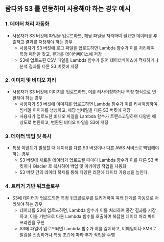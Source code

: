 

## 람다와 S3 를 연동하여 사용해야 하는 경우 예시 

### 1. 데이터 처리 자동화
- 사용자가 S3 버킷에 파일을 업로드하면, 해당 파일을 처리하여 필요한 데이터를 추출하고 결과를 저장해야 하는 경우
  - 사용자가 S3 버킷에 로그 파일을 업로드하면 Lambda 함수가 이를 처리하여 특정 패턴을 찾고, 결과를 데이터베이스에 저장
  - S3에 업로드된 CSV 파일을 Lambda 함수가 읽어 데이터베이스에 적재하거나 분석 결과를 다른 S3 버킷에 저장

### 2. 이미지 및 비디오 처리
- 사용자가 S3 버킷에 이미지를 업로드하면, 이를 리사이징하거나 특정 형식으로 변환해야 하는 경우
  -  사용자가 S3 버킷에 이미지를 업로드하면 Lambda 함수가 이를 리사이징하여 썸네일 이미지를 생성하고, 해당 썸네일을 다른 S3 버킷에 저장
  -  사용자가 업로드한 비디오 파일을 Lambda 함수가 트랜스코딩하여 다양한 해상도로 변환하고, 변환된 비디오 파일을 S3에 저장
### 3. 데이터 백업 및 복사
- 특정 이벤트가 발생할 때 데이터를 다른 S3 버킷이나 다른 AWS 서비스로 백업해야 하는 경우
    - S3 버킷에 새로운 데이터가 업로드될 때마다 Lambda 함수가 이를 다른 S3 버킷이나 Glacier 로 복사하여 백업 및 아카이빙 작업을 자동화
    - S3 버킷 간의 데이터 복제를 통해 다양한 리전에 데이터 가용성을 높인다.
### 4. 트리거 기반 워크플로우
- S3에 데이터가 업로드되면 특정 워크플로우를 트리거하여 여러 단계를 자동으로 처리해야 하는 경우
  - 데이터를 S3에 업로드하면, Lambda 함수가 이를 처리하여 중간 결과를 저장하고, 이를 기반으로 다른 Lambda 함수를 호출하여 복잡한 데이터 처리 파이프라인을 구현
  - S3에 파일이 업로드되면 Lambda 함수가 이를 감지하고, 이메일이나 SMS로 알림을 전송하거나 특정 조건에 따라 추가 작업을 수행